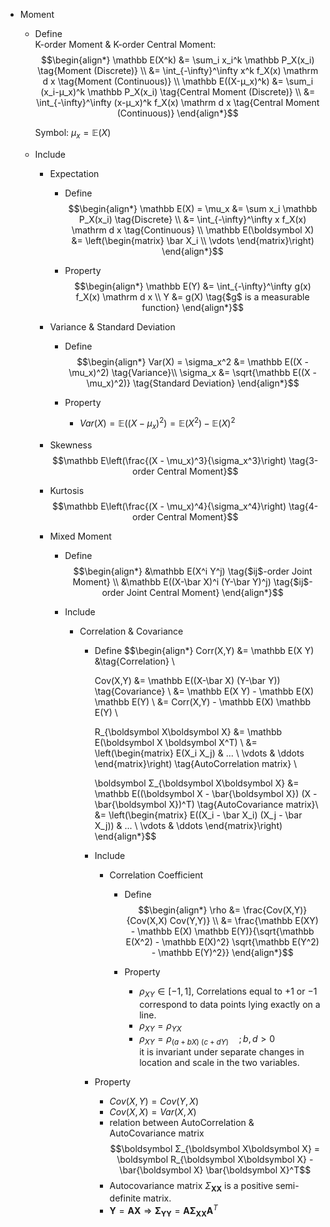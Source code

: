 * Moment
  - Define  
    K-order Moment & K-order Central Moment:
    $$\begin{align*}
      \mathbb E(X^k) &= \sum_i x_i^k \mathbb P_X(x_i)  \tag{Moment (Discrete)}  \\
        &= \int_{-\infty}^\infty x^k f_X(x) \mathrm d x  \tag{Moment (Continuous)}  \\
      \mathbb E((X-μ_x)^k) &= \sum_i (x_i-μ_x)^k \mathbb P_X(x_i)  \tag{Central Moment (Discrete)}  \\
        &= \int_{-\infty}^\infty (x-μ_x)^k f_X(x) \mathrm d x  \tag{Central Moment (Continuous)}
    \end{align*}$$

    Symbol: $\mu_x = \mathbb E(X)$
      
  - Include
    * Expectation
      - Define
        $$\begin{align*}
          \mathbb E(X) = \mu_x &= \sum x_i \mathbb P_X(x_i)  \tag{Discrete}  \\
            &= \int_{-\infty}^\infty x f_X(x) \mathrm d x  \tag{Continuous}  \\
          \mathbb E(\boldsymbol X) &= \left(\begin{matrix} \bar X_i \\ \vdots \end{matrix}\right) 
        \end{align*}$$

      - Property
        $$\begin{align*}
          \mathbb E(Y) &= \int_{-\infty}^\infty g(x) f_X(x) \mathrm d x  \\
          Y &= g(X)  \tag{$g$ is a measurable function}
        \end{align*}$$

    * Variance & Standard Deviation
      - Define
        $$\begin{align*}
          Var(X) = \sigma_x^2 &= \mathbb E((X - \mu_x)^2)  \tag{Variance}\\
          \sigma_x &= \sqrt{\mathbb E((X - \mu_x)^2)}  \tag{Standard Deviation}
        \end{align*}$$

      - Property
        - $Var(X) = \mathbb E((X - \mu_x)^2) = \mathbb E(X^2) - \mathbb E(X)^2$
  
    * Skewness  
      $$\mathbb E\left(\frac{(X - \mu_x)^3}{\sigma_x^3}\right)  \tag{3-order Central Moment}$$ 
      
    * Kurtosis  
      $$\mathbb E\left(\frac{(X - \mu_x)^4}{\sigma_x^4}\right)  \tag{4-order Central Moment}$$  

    * Mixed Moment  
      - Define  
        $$\begin{align*}
          &\mathbb E(X^i Y^j) \tag{$ij$-order Joint Moment}  \\
          &\mathbb E((X-\bar X)^i (Y-\bar Y)^j) \tag{$ij$-order Joint Central Moment}
        \end{align*}$$

      - Include
        * Correlation & Covariance  
          - Define 
            $$\begin{align*}
              Corr(X,Y) &= \mathbb E(X Y)  &\tag{Correlation}  \\

              Cov(X,Y) 
              &= \mathbb E((X-\bar X) (Y-\bar Y))   \tag{Covariance}  \\
              &= \mathbb E(X Y) - \mathbb E(X) \mathbb E(Y)  \\
              &= Corr(X,Y) - \mathbb E(X) \mathbb E(Y)  \\

              R_{\boldsymbol X\boldsymbol X} &= \mathbb E(\boldsymbol X \boldsymbol X^T)  \\
              &= \left(\begin{matrix} E(X_i X_j) & ... \\ \vdots & \ddots \end{matrix}\right)  \tag{AutoCorrelation matrix}  \\


              \boldsymbol Σ_{\boldsymbol X\boldsymbol X} &= \mathbb E((\boldsymbol X - \bar{\boldsymbol X}) (X - \bar{\boldsymbol X})^T)  \tag{AutoCovariance matrix}\\
              &= \left(\begin{matrix} E((X_i - \bar X_i) (X_j - \bar X_j)) & ... \\ \vdots & \ddots \end{matrix}\right)  
            \end{align*}$$

          - Include
            * Correlation Coefficient
              - Define
                $$\begin{align*}
                  \rho 
                  &= \frac{Cov(X,Y)}{Cov(X,X) Cov(Y,Y)}  \\
                  &= \frac{\mathbb E(XY) - \mathbb E(X) \mathbb E(Y)}{\sqrt{\mathbb E(X^2) - \mathbb E(X)^2} \sqrt{\mathbb E(Y^2) - \mathbb E(Y)^2}}
                \end{align*}$$

              - Property
                - $\rho_{XY} \in [-1, 1]$, Correlations equal to $+1$ or $−1$ correspond to data points lying exactly on a line.
                - $\rho_{XY} = \rho_{YX}$
                - $\rho_{XY} = \rho_{(a + b X)\ (c + d Y)} \quad; b, d > 0$  
                  it is invariant under separate changes in location and scale in the two variables.

          - Property
            - $Cov(X,Y) = Cov(Y,X)$
            - $Cov(X,X) = Var(X,X)$
            - relation between AutoCorrelation & AutoCovariance matrix
              $$\boldsymbol Σ_{\boldsymbol X\boldsymbol X} = \boldsymbol R_{\boldsymbol X\boldsymbol X} - \bar{\boldsymbol X} \bar{\boldsymbol X}^T$$
            - Autocovariance matrix $Σ_{\boldsymbol X\boldsymbol X}$ is a positive semi-definite matrix.
            - $\boldsymbol Y = \boldsymbol A \boldsymbol X \Rightarrow \boldsymbol Σ_{\boldsymbol Y\boldsymbol Y} = \boldsymbol A \boldsymbol Σ_{\boldsymbol X\boldsymbol X} \boldsymbol A^T$

